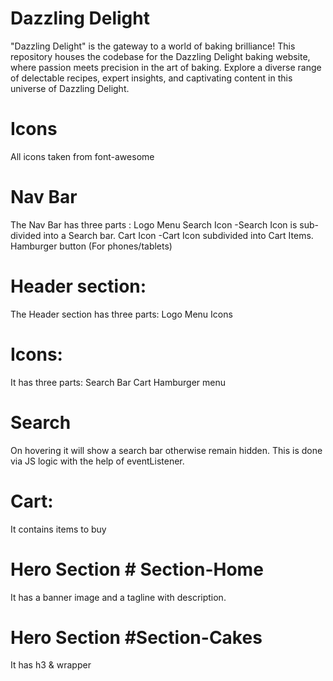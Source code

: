 # Dazzling Delight
 "Dazzling Delight" is the gateway to a world of baking brilliance! This repository houses the codebase for the Dazzling Delight baking website, where passion meets precision in the art of baking. Explore a diverse range of delectable recipes, expert insights, and captivating content in this universe of Dazzling Delight.

# Icons
All icons taken from font-awesome

# Nav Bar
The Nav Bar has three parts :
Logo
Menu
Search Icon  -Search Icon is sub-divided into a Search bar.
Cart Icon    -Cart Icon subdivided into Cart Items.
Hamburger button (For phones/tablets)

# Header section:
The Header section has three parts:
Logo
Menu
Icons

# Icons:
It has three parts:
Search Bar
Cart
Hamburger menu

# Search 
On hovering it will show a search bar otherwise remain hidden. This is done via JS logic with the help of eventListener.

# Cart:
It contains items to buy

# Hero Section # Section-Home
It has a banner image and a tagline with description.

# Hero Section #Section-Cakes
It has h3 & wrapper
